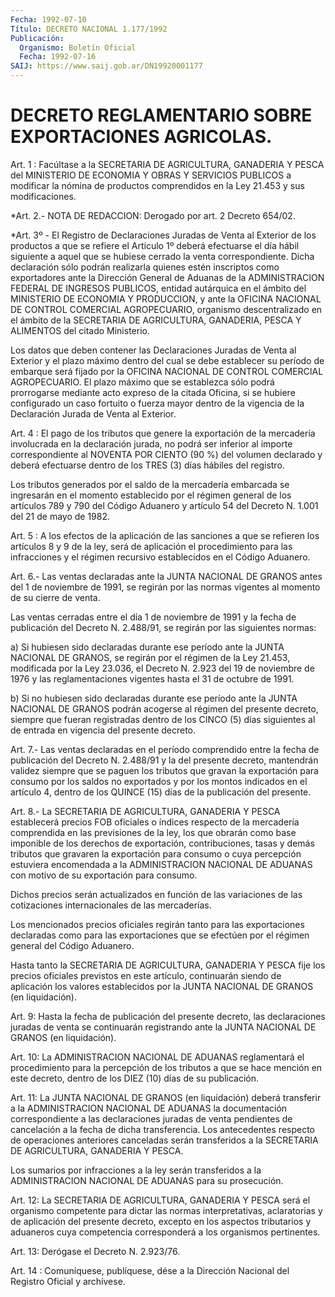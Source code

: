 ```yaml
---
Fecha: 1992-07-10
Título: DECRETO NACIONAL 1.177/1992
Publicación:
  Organismo: Boletín Oficial
  Fecha: 1992-07-16
SAIJ: https://www.saij.gob.ar/DN19920001177
---
```

# DECRETO REGLAMENTARIO SOBRE EXPORTACIONES AGRICOLAS.

<a id="1"></a>
Art. 1 : Facúltase a la SECRETARIA DE AGRICULTURA, GANADERIA Y PESCA  del  MINISTERIO  DE  ECONOMIA Y OBRAS Y SERVICIOS PUBLICOS a modificar la nómina de productos  comprendidos  en  la Ley 21.453 y sus modificaciones.

<a id="2"></a>
*Art. 2.- NOTA DE REDACCION: Derogado por art. 2 Decreto 654/02.

<a id="3"></a>
*Art. 3º -   El Registro de Declaraciones Juradas de Venta al Exterior de los productos a que se refiere el    Artículo 1º deberá efectuarse el día hábil siguiente a aquel que se hubiese cerrado la venta correspondiente. Dicha declaración sólo podrán realizarla quienes estén inscriptos como exportadores ante la Dirección General de Aduanas de la ADMINISTRACION FEDERAL DE INGRESOS PUBLICOS, entidad autárquica en el ámbito del MINISTERIO DE ECONOMIA Y PRODUCCION, y ante la OFICINA NACIONAL DE CONTROL COMERCIAL AGROPECUARIO, organismo descentralizado en el ámbito de la SECRETARIA DE AGRICULTURA, GANADERIA, PESCA Y ALIMENTOS del citado Ministerio.

Los datos que deben contener las Declaraciones Juradas de Venta al Exterior y el plazo máximo dentro del cual se debe establecer su período de embarque será fijado por la OFICINA NACIONAL DE CONTROL COMERCIAL AGROPECUARIO. El plazo máximo que se establezca sólo podrá prorrogarse mediante acto expreso de la citada Oficina, si se hubiere configurado un caso fortuito o fuerza mayor dentro de la vigencia de la Declaración Jurada de Venta al Exterior.

<a id="4"></a>
Art.  4 : El pago de los tributos que genere la exportación de la mercadería  involucrada  en  la declaración jurada, no podrá ser inferior al importe correspondiente  al  NOVENTA  POR CIENTO (90 %) del volumen declarado y deberá efectuarse dentro de  los  TRES  (3) días hábiles del registro.

Los  tributos generados por el saldo de la mercadería embarcada se ingresarán  en el momento establecido por el régimen general de los artículos 789  y  790 del Código Aduanero y artículo 54 del Decreto N. 1.001 del 21 de mayo de 1982.

<a id="5"></a>
Art. 5 : A los efectos de la aplicación de las sanciones a que se refieren  los  artículos  8 y 9 de la ley, será de aplicación el procedimiento  para  las  infracciones    y  el  régimen  recursivo establecidos en el Código Aduanero.

<a id="6"></a>
Art. 6.- Las ventas declaradas ante la JUNTA NACIONAL DE GRANOS antes del 1 de noviembre de 1991, se regirán por las normas vigentes al momento de su cierre de venta.

Las ventas cerradas entre el día 1 de noviembre de 1991 y la fecha de publicación del Decreto N. 2.488/91, se regirán por las siguientes normas:

a) Si hubiesen sido declaradas durante ese período ante la JUNTA NACIONAL DE GRANOS, se regirán por el régimen de la Ley 21.453, modificada por la Ley 23.036, el Decreto N. 2.923 del 19 de noviembre de 1976 y las reglamentaciones vigentes hasta el 31 de octubre de 1991.

b)  Si  no  hubiesen  sido declaradas durante ese período ante  la JUNTA NACIONAL DE GRANOS  podrán  acogerse  al régimen del presente decreto, siempre que fueran registradas dentro  de  los  CINCO  (5) días siguientes  al  de  entrada  en vigencia del presente decreto.

<a id="7"></a>
Art. 7.- Las ventas declaradas en el período comprendido entre la fecha  de  publicación del Decreto N. 2.488/91 y la del presente decreto, mantendrán validez siempre  que se paguen los tributos que gravan la exportación para consumo por  los  saldos no exportados y por  los montos indicados en el artículo 4, dentro  de  los  QUINCE (15) días de la publicación del presente.

<a id="8"></a>
Art. 8.- La SECRETARIA DE AGRICULTURA, GANADERIA Y PESCA establecerá  precios  FOB  oficiales  o  índices   respecto  de  la mercadería  comprendida  en  las  previsiones  de la ley,  los  que obrarán  como  base  imponible  de  los  derechos  de  exportación, contribuciones,  tasas y demás tributos que gravaren la exportación para  consumo  o  cuya    percepción  estuviera  encomendada  a  la ADMINISTRACION NACIONAL DE  ADUANAS  con  motivo  de su exportación para consumo.

Dichos precios serán actualizados en función de las  variaciones de las cotizaciones internacionales de las mercaderías.

Los mencionados  precios  oficiales    regirán   tanto  para  las exportaciones  declaradas  como  para  las  exportaciones   que  se efectúen    por    el  régimen  general  del  Código  Aduanero.

Hasta tanto la SECRETARIA DE AGRICULTURA, GANADERIA Y PESCA fije los precios oficiales previstos en este artículo, continuarán siendo de aplicación los valores establecidos por la JUNTA NACIONAL DE GRANOS (en liquidación).

<a id="9"></a>
Art. 9: Hasta la fecha de publicación del presente decreto, las declaraciones  juradas de venta se continuarán registrando ante la JUNTA NACIONAL DE GRANOS (en liquidación).

<a id="10"></a>
Art. 10: La ADMINISTRACION NACIONAL DE ADUANAS reglamentará el procedimiento  para  la  percepción  de  los tributos a que se hace mención  en  este  decreto,  dentro de los DIEZ  (10)  días  de  su publicación.

<a id="11"></a>
Art. 11: La JUNTA NACIONAL DE GRANOS (en liquidación) deberá transferir a la ADMINISTRACION NACIONAL DE ADUANAS la documentación  correspondiente a las declaraciones juradas de venta pendientes de cancelación  a  la  fecha de dicha transferencia. Los antecedentes respecto de operaciones  anteriores  canceladas  serán transferidos  a  la  SECRETARIA  DE AGRICULTURA, GANADERIA Y PESCA.

Los sumarios por infracciones a la  ley  serán  transferidos  a  la ADMINISTRACION NACIONAL DE ADUANAS para su prosecución.

<a id="12"></a>
Art. 12: La SECRETARIA DE AGRICULTURA, GANADERIA Y PESCA será el organismo  competente  para  dictar  las normas interpretativas, aclaratorias y de aplicación del presente  decreto,  excepto en los aspectos  tributarios y aduaneros cuya competencia corresponderá  a los organismos pertinentes.

<a id="13"></a>
Art. 13: Derógase el Decreto N. 2.923/76.

<a id="14"></a>
Art. 14 : Comuníquese, publíquese, dése a la Dirección Nacional del Registro Oficial y archívese.